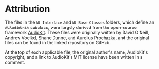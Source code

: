 # Attribution

The files in the `AU Interface` and `AU Base Classes` folders, which define an `AUAudioUnit` subclass, were largely derived from the open-source framework [AudioKit](https://github.com/AudioKit/AudioKit). These files were originally written by David O'Neill, Andrew Voelkel, Shane Dunne, and Aurelius Prochazka, and the original files can be found in the linked repository on GitHub.

At the top of each applicable file, the original author's name, AudioKit's copyright, and a link to AudioKit's MIT license have been written in a comment.
